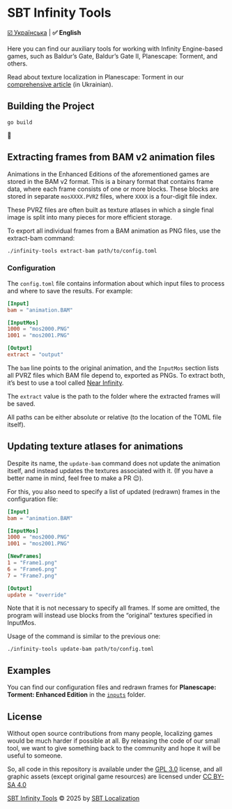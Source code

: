 <!--
SPDX-FileCopyrightText: © 2025 SBT Localization https://sbt.localization.com.ua
SPDX-FileContributor: Serhii Olendarenko <sergey.olendarenko@gmail.com>

SPDX-License-Identifier: GPL-3.0-only
-->

# SBT Infinity Tools

[☑️ Українська](./README.md) | **✅ English**

Here you can find our auxiliary tools for working with Infinity Engine-based games, such as Baldur’s Gate, Baldur’s Gate II, Planescape: Torment, and others.

Read about texture localization in Planescape: Torment in our [comprehensive article](https://sbt.localization.com.ua/article/lokalizatsiia-tekstur-u-planescape-torment) (in Ukrainian).

## Building the Project

```
go build
```
🙂

## Extracting frames from BAM v2 animation files

Animations in the Enhanced Editions of the aforementioned games are stored in the BAM v2 format. This is a binary format that contains frame data, where each frame consists of one or more blocks. These blocks are stored in separate `mosXXXX.PVRZ` files, where `XXXX` is a four-digit file index.

These PVRZ files are often built as texture atlases in which a single final image is split into many pieces for more efficient storage.

To export all individual frames from a BAM animation as PNG files, use the extract-bam command:
```
./infinity-tools extract-bam path/to/config.toml
```

### Configuration

The `config.toml` file contains information about which input files to process and where to save the results. For example:
```toml
[Input]
bam = "animation.BAM"

[InputMos]
1000 = "mos2000.PNG"
1001 = "mos2001.PNG"

[Output]
extract = "output"
```

The `bam` line points to the original animation, and the `InputMos` section lists all PVRZ files which BAM file depend to, exported as PNGs. To extract both, it’s best to use a tool called [Near Infinity](https://github.com/NearInfinityBrowser/NearInfinity/wiki).

The `extract` value is the path to the folder where the extracted frames will be saved.

All paths can be either absolute or relative (to the location of the TOML file itself).

## Updating texture atlases for animations

Despite its name, the `update-bam` command does not update the animation itself, and instead updates the textures associated with it. (If you have a better name in mind, feel free to make a PR 😉).

For this, you also need to specify a list of updated (redrawn) frames in the configuration file:

```toml
[Input]
bam = "animation.BAM"

[InputMos]
1000 = "mos2000.PNG"
1001 = "mos2001.PNG"

[NewFrames]
1 = "Frame1.png"
6 = "Frame6.png"
7 = "Frame7.png"

[Output]
update = "override"
```

Note that it is not necessary to specify all frames. If some are omitted, the program will instead use blocks from the “original” textures specified in InputMos.

Usage of the command is similar to the previous one:

```
./infinity-tools update-bam path/to/config.toml
```

## Examples

You can find our configuration files and redrawn frames for **Planescape: Torment: Enhanced Edition** in the [`inputs`](./inputs/) folder.

## License

Without open source contributions from many people, localizing games would be much harder if possible at all. By releasing the code of our small tool, we want to give something back to the community and hope it will be useful to someone.

So, all code in this repository is available under the [GPL 3.0](./LICENSES/GPL-3.0-only.txt) license, and all graphic assets (except original game resources) are licensed under <a href="https://creativecommons.org/licenses/by-sa/4.0/">CC BY-SA 4.0</a>&nbsp;<img src="https://mirrors.creativecommons.org/presskit/icons/cc.svg" alt="" width="16px" height="16px"><img src="https://mirrors.creativecommons.org/presskit/icons/by.svg" alt="" width="16px" height="16px"><img src="https://mirrors.creativecommons.org/presskit/icons/sa.svg" alt="" width="16px" height="16px">

<a href="https://github.com/sbtlocalization/infinity-tools">SBT Infinity Tools</a> © 2025 by <a href="https://sbt.localization.com.ua">SBT Localization</a>
